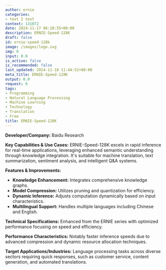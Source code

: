 ```yaml
---
author: ernie
categories:
- text 2 text
context: 131072
date: 2024-11-17 06:28:55+00:00
description: ERNIE-Speed-128K
draft: false
id: ernie-speed-128k
image: /images/logo.svg
img: 0
input: 0.0
is_active: false
is_recommended: false
last_updated: 2024-11-18 11:44:52+00:00
meta_title: ERNIE-Speed-128K
output: 0.0
request: 0
tags:
- Programming
- Natural Language Processing
- Machine Learning
- Technology
- Translation
- Free
title: ERNIE-Speed-128K
---
```
















**Developer/Company:** Baidu Research

**Key Capabilities & Use Cases:** ERNIE-Speed-128K excels in rapid inference for real-time applications, leveraging enhanced semantic understanding through knowledge integration. It's suitable for machine translation, text summarization, sentiment analysis, and intelligent Q&A systems.

**Features & Improvements:**
- **Knowledge Enhancement:** Integrates comprehensive knowledge graphs.
- **Model Compression:** Utilizes pruning and quantization for efficiency.
- **Dynamic Inference:** Adjusts computation dynamically based on input characteristics.
- **Multilingual Support:** Handles multiple languages including Chinese and English.

**Technical Specifications:** Enhanced from the ERNIE series with optimized performance focusing on speed and efficiency.

**Performance Characteristics:** Notably faster inference speeds due to advanced compression and dynamic resource allocation techniques.

**Target Applications/Industries:** Language processing tasks across diverse sectors requiring quick responses, such as customer service, content generation, and automated translations.

